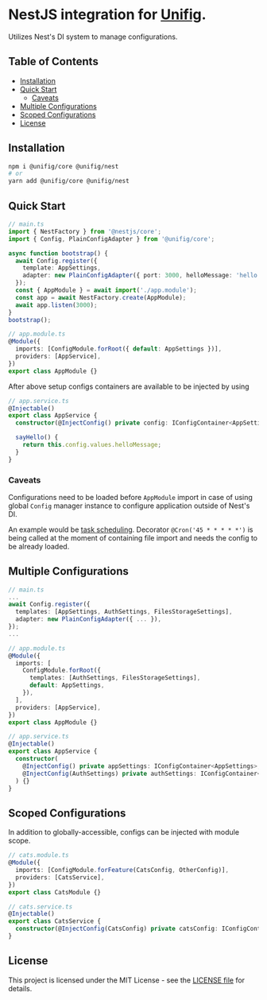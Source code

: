 # NestJS integration for [Unifig](https://github.com/Matii96/unifig).

Utilizes Nest's DI system to manage configurations.

## Table of Contents

- [Installation](#installation)
- [Quick Start](#quick_start)
  - [Caveats](#quick_start_caveats)
- [Multiple Configurations](#multiple_configurations)
- [Scoped Configurations](#scoped_configurations)
- [License](#license)

## Installation

<a name="installation"></a>

```bash
npm i @unifig/core @unifig/nest
# or
yarn add @unifig/core @unifig/nest
```

## Quick Start

<a name="quick_start"></a>

```ts
// main.ts
import { NestFactory } from '@nestjs/core';
import { Config, PlainConfigAdapter } from '@unifig/core';

async function bootstrap() {
  await Config.register({
    template: AppSettings,
    adapter: new PlainConfigAdapter({ port: 3000, helloMessage: 'hello world' }),
  });
  const { AppModule } = await import('./app.module');
  const app = await NestFactory.create(AppModule);
  await app.listen(3000);
}
bootstrap();
```

```ts
// app.module.ts
@Module({
  imports: [ConfigModule.forRoot({ default: AppSettings })],
  providers: [AppService],
})
export class AppModule {}
```

After above setup configs containers are available to be injected by using

```ts
// app.service.ts
@Injectable()
export class AppService {
  constructor(@InjectConfig() private config: IConfigContainer<AppSettings>) {}

  sayHello() {
    return this.config.values.helloMessage;
  }
}
```

### Caveats

<a name="quick_start_caveats"></a>

Configurations need to be loaded before `AppModule` import in case of using global `Config` manager instance to configure application outside of Nest's DI.

An example would be [task scheduling](https://docs.nestjs.com/techniques/task-scheduling). Decorator `@Cron('45 * * * * *')` is being called at the moment of containing file import and needs the config to be already loaded.

## Multiple Configurations

<a name="multiple_configurations"></a>

```ts
// main.ts
...
await Config.register({
  templates: [AppSettings, AuthSettings, FilesStorageSettings],
  adapter: new PlainConfigAdapter({ ... }),
});
...
```

```ts
// app.module.ts
@Module({
  imports: [
    ConfigModule.forRoot({
      templates: [AuthSettings, FilesStorageSettings],
      default: AppSettings,
    }),
  ],
  providers: [AppService],
})
export class AppModule {}
```

```ts
// app.service.ts
@Injectable()
export class AppService {
  constructor(
    @InjectConfig() private appSettings: IConfigContainer<AppSettings>,
    @InjectConfig(AuthSettings) private authSettings: IConfigContainer<AnotherAppSettings>
  ) {}
}
```

## Scoped Configurations

<a name="scoped_configurations"></a>

In addition to globally-accessible, configs can be injected with module scope.

```ts
// cats.module.ts
@Module({
  imports: [ConfigModule.forFeature(CatsConfig, OtherConfig)],
  providers: [CatsService],
})
export class CatsModule {}
```

```ts
// cats.service.ts
@Injectable()
export class CatsService {
  constructor(@InjectConfig(CatsConfig) private catsConfig: IConfigContainer<CatsConfig>) {}
}
```

## License

<a name="license"></a>

This project is licensed under the MIT License - see the [LICENSE file](https://github.com/Matii96/unifig/tree/main/LICENSE) for details.
